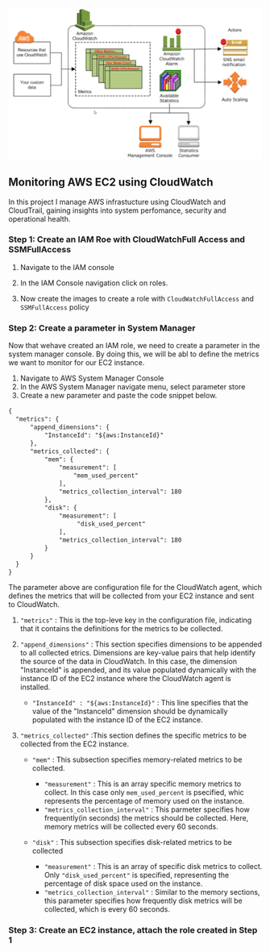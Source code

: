

![images](images/Screenshot_1.png)

## Monitoring AWS EC2 using CloudWatch

In this project I manage AWS infrastucture using CloudWatch and CloudTrail, gaining insights into system perfomance, security and operational health.

### Step 1: Create an IAM Roe with CloudWatchFull Access and SSMFullAccess

  1. Navigate to the IAM console
  2. In the IAM Console navigation click on roles.



  3. Now create the images to create a role with `CloudWatchFullAccess` and `SSMFullAccess` policy

###  Step 2: Create a parameter in System Manager  

Now that wehave created an IAM role, we need to create a parameter in the system manager console. By doing this, we will be abl to define the metrics we want to monitor for our EC2 instance.

  1. Navigate to AWS System Manager Console
  2. In the AWS System Manager navigate menu, select parameter store
  3. Create a new parameter and paste the code snippet below.

  ```
  {
	"metrics": {
		"append_dimensions": {
			"InstanceId": "${aws:InstanceId}"
		},
		"metrics_collected": {
			"mem": {
				"measurement": [
					"mem_used_percent"
				],
				"metrics_collection_interval": 180
			},
            "disk": {
				"measurement": [
                     "disk_used_percent"
				],
				"metrics_collection_interval": 180
			}
		}
	}
} 
 
  ```

The parameter above are configuration file for the CloudWatch agent, which defines the metrics that will be collected from your EC2 instance and sent to CloudWatch.

 1. `"metrics"` : This is the top-leve key in the configuration file, indicating that it contains the definitions for the metrics to be collected.

 2. `"append_dimensions"` : This section specifies dimensions to be appended to all collected etrics. Dimensions are key-value pairs that help identify the source of the data in CloudWatch. In this case, the dimension "InstanceId" is appended, and its value populated dynamically with the instance ID of the EC2 instance where the CloudWatch agent is installed.

     - `"InstanceId" : "${aws:InstanceId}"` : This line specifies that the value of the "InstanceId" dimension should be dynamically populated with the instance ID of the EC2 instance.

3. `"metrics_collected"` :This section defines the specific metrics to be collected from the EC2 instance.

     - `"mem"` : This subsection specifies memory-related metrics to be collected.

        - `"measurement"` : This is an array specific memory metrics to collect. In this case only `mem_used_percent` is psecified, whic represents the percentage of memory used on the instance.
        - `"metrics_collection_interval"` : This parmeter specifies how frequently(in seconds) the metrics should be collected. Here, memory metrics will be collected every 60 seconds.

    - `"disk"` : This subsection specifies disk-related metrics to be collected

       - `"measurement"` : This is an array of specific disk metrics to collect. Only `"disk_used_percent"` is specified, representing the percentage of disk space used on the instance.
       - `"metrics_collection_interval"` : Similar to the memory sections, this parameter specifies how frequently disk metrics will be collected, which is every 60 seconds.


### Step 3:  Create an EC2 instance, attach the role created in Step 1

